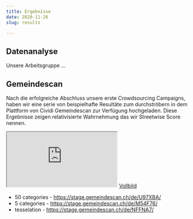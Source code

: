```yaml
---
title: Ergebnisse
date: 2020-11-26
slug: results

---
```


## Datenanalyse

Unsere Arbeitsgruppe ...

## Gemeindescan

Nach die erfolgreiche Abschluss unsere erste Crowdsourcing Campaigns, haben wir eine serie von beispielhafte Resultäte zum durchströbern in dem Plattform von Cividi Gemeindescan zur Verfügung hochgeladen. Diese Ergebnisse zeigen relativisierte Wahrnehmung das wir Streetwise Score nennen.

<iframe title="Gemeindescan Luzern" src="https://stage.gemeindescan.ch/de/U97XBA/"></iframe>
<a class="button" href="https://stage.gemeindescan.ch/de/U97XBA/" target="_blank">Vollbild</a>

- 50 categories - https://stage.gemeindescan.ch/de/U97XBA/
- 5 categories - https://stage.gemeindescan.ch/de/M54F76/
- tesselation - https://stage.gemeindescan.ch/de/NFFNA7/
